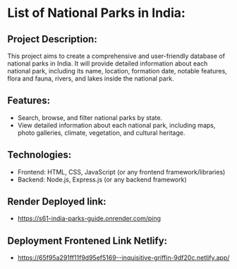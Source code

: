 # List of National Parks in India:

## Project Description:
This project aims to create a comprehensive and user-friendly database of national parks in India. It will provide detailed information about each national park, including its name, location, formation date, notable features, flora and fauna, rivers, and lakes inside the national park.

## Features:
- Search, browse, and filter national parks by state.
- View detailed information about each national park, including maps, photo galleries, climate, vegetation, and cultural heritage.

## Technologies:
- Frontend: HTML, CSS, JavaScript (or any frontend framework/libraries)
- Backend: Node.js, Express.js (or any backend framework)

## Render Deployed link: 

- <https://s61-india-parks-guide.onrender.com/ping>

## Deployment Frontened Link Netlify:

- <https://65f95a291ff11f9d95ef5169--inquisitive-griffin-9df20c.netlify.app/>